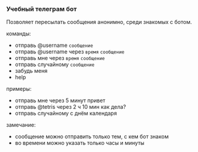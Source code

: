 ### Учебный телеграм бот

Позволяет пересылать сообщения анонимно, среди знакомых с ботом.

команды:
 * отправь @username `сообщение`
 * отправь @username через `время` `сообщение`
 * отправь мне через `время` `сообщение`
 * отправь случайному `сообщение`
 * забудь меня
 * help

 примеры:
 * отправь мне через 5 минут привет
 * отправь @tetris через 2 ч 10 мин как дела?
 * отправь случайному с днём календаря

 замечание:
 * сообщение можно отправить только тем, с кем бот знаком
 * во времени можно указать только часы и минуты
